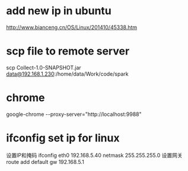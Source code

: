 # add new ip in ubuntu
http://www.bianceng.cn/OS/Linux/201410/45338.htm

# scp file to remote server
scp Collect-1.0-SNAPSHOT.jar data@192.168.1.230:/home/data/Work/code/spark

# chrome
google-chrome --proxy-server="http://localhost:9988"

# ifconfig set ip for linux
设置IP和掩码
ifconfig eth0 192.168.5.40 netmask 255.255.255.0
设置网关
route add default gw 192.168.5.1
